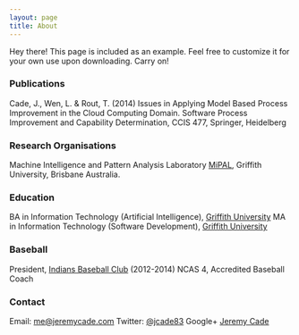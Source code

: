 ```yaml
---
layout: page
title: About
---
```


<p class="message">
  Hey there! This page is included as an example. Feel free to customize it for your own use upon downloading. Carry on!
</p>



### Publications
Cade, J., Wen, L. & Rout, T. (2014) Issues in Applying Model Based Process Improvement in the Cloud Computing Domain. Software Process Improvement and Capability Determination, CCIS 477, Springer, Heidelberg

### Research Organisations
Machine Intelligence and Pattern Analysis Laboratory [MiPAL](http://www.mipal.net.au), Griffith University, Brisbane Australia.

### Education
BA in Information Technology (Artificial Intelligence), [Griffith University](http://www.griffith.edu.au)
MA in Information Technology (Software Development), [Griffith University](http://www.griffith.edu.au)

### Baseball
President, [Indians Baseball Club](http://www.indians.org.au) (2012-2014)
NCAS 4, Accredited Baseball Coach

### Contact

Email: [me@jeremycade.com](mailto://me@jeremycade.com)
Twitter: [@jcade83](https://twitter.com/jcade83)
Google+ [Jeremy Cade](https://plus.google.com/+JeremyCade/)

